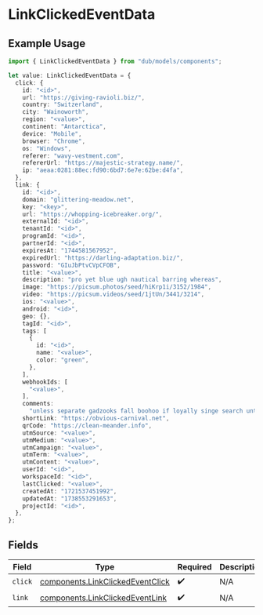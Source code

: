 # LinkClickedEventData

## Example Usage

```typescript
import { LinkClickedEventData } from "dub/models/components";

let value: LinkClickedEventData = {
  click: {
    id: "<id>",
    url: "https://giving-ravioli.biz/",
    country: "Switzerland",
    city: "Wainoworth",
    region: "<value>",
    continent: "Antarctica",
    device: "Mobile",
    browser: "Chrome",
    os: "Windows",
    referer: "wavy-vestment.com",
    refererUrl: "https://majestic-strategy.name/",
    ip: "aeaa:0281:88ec:fd90:6bd7:6e7e:62be:d4fa",
  },
  link: {
    id: "<id>",
    domain: "glittering-meadow.net",
    key: "<key>",
    url: "https://whopping-icebreaker.org/",
    externalId: "<id>",
    tenantId: "<id>",
    programId: "<id>",
    partnerId: "<id>",
    expiresAt: "1744581567952",
    expiredUrl: "https://darling-adaptation.biz/",
    password: "GIuJbPtvCVpCFOB",
    title: "<value>",
    description: "pro yet blue ugh nautical barring whereas",
    image: "https://picsum.photos/seed/hiKrp1i/3152/1984",
    video: "https://picsum.videos/seed/1jtUn/3441/3214",
    ios: "<value>",
    android: "<id>",
    geo: {},
    tagId: "<id>",
    tags: [
      {
        id: "<id>",
        name: "<value>",
        color: "green",
      },
    ],
    webhookIds: [
      "<value>",
    ],
    comments:
      "unless separate gadzooks fall boohoo if loyally singe search until for perfection overcooked horde",
    shortLink: "https://obvious-carnival.net",
    qrCode: "https://clean-meander.info",
    utmSource: "<value>",
    utmMedium: "<value>",
    utmCampaign: "<value>",
    utmTerm: "<value>",
    utmContent: "<value>",
    userId: "<id>",
    workspaceId: "<id>",
    lastClicked: "<value>",
    createdAt: "1721537451992",
    updatedAt: "1738553291653",
    projectId: "<id>",
  },
};
```

## Fields

| Field                                                                                | Type                                                                                 | Required                                                                             | Description                                                                          |
| ------------------------------------------------------------------------------------ | ------------------------------------------------------------------------------------ | ------------------------------------------------------------------------------------ | ------------------------------------------------------------------------------------ |
| `click`                                                                              | [components.LinkClickedEventClick](../../models/components/linkclickedeventclick.md) | :heavy_check_mark:                                                                   | N/A                                                                                  |
| `link`                                                                               | [components.LinkClickedEventLink](../../models/components/linkclickedeventlink.md)   | :heavy_check_mark:                                                                   | N/A                                                                                  |